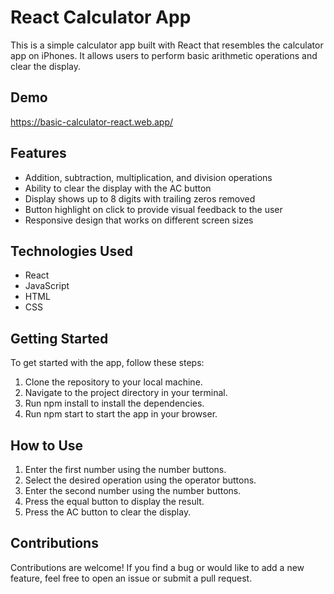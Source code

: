 # React Calculator App
This is a simple calculator app built with React that resembles the calculator app on iPhones. It allows users to perform basic arithmetic operations and clear the display.

## Demo 

https://basic-calculator-react.web.app/

## Features
* Addition, subtraction, multiplication, and division operations
* Ability to clear the display with the AC button
* Display shows up to 8 digits with trailing zeros removed
* Button highlight on click to provide visual feedback to the user
* Responsive design that works on different screen sizes

## Technologies Used
* React
* JavaScript
* HTML
* CSS

## Getting Started
To get started with the app, follow these steps:

1. Clone the repository to your local machine.
2. Navigate to the project directory in your terminal.
3. Run npm install to install the dependencies.
4. Run npm start to start the app in your browser.

## How to Use
1. Enter the first number using the number buttons.
2. Select the desired operation using the operator buttons.
3. Enter the second number using the number buttons.
4. Press the equal button to display the result.
5. Press the AC button to clear the display.

## Contributions
Contributions are welcome! If you find a bug or would like to add a new feature, feel free to open an issue or submit a pull request.
